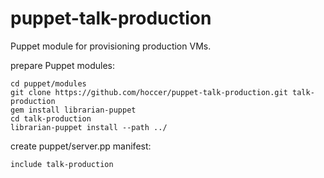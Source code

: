 puppet-talk-production
======================

Puppet module for provisioning production VMs.


prepare Puppet modules:
```
cd puppet/modules
git clone https://github.com/hoccer/puppet-talk-production.git talk-production
gem install librarian-puppet
cd talk-production
librarian-puppet install --path ../
```

create puppet/server.pp manifest:
```
include talk-production
```
